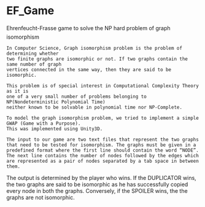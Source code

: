 # EF_Game
Ehrenfeucht-Frasse game to solve the NP hard problem of graph isomorphism

	In Computer Science, Graph isomorphism problem is the problem of determining whether 
	two finite graphs are isomorphic or not. If two graphs contain the same number of graph 
	vertices connected in the same way, then they are said to be isomorphic.
	
	This problem is of special interest in Computational Complexity Theory as it is 
	one of a very small number of problems belonging to NP(Nondeterministic Polynomial Time) 
	neither known to be solvable in polynomial time nor NP-Complete.
	
	To model the graph isomorphism problem, we tried to implement a simple GWAP (Game with a Purpose). 
	This was implemented using Unity3D. 
	
	The input to our game are two text files that represent the two graphs that need to be tested for isomorphism. The graphs must be given in a predefined format where the first line should contain the word “NODE”. The next line contains the number of nodes followed by the edges which are represented as a pair of nodes separated by a tab space in between them. 
	
The output is determined by the player who wins. If the DUPLICATOR wins, 
the two graphs are said to be isomorphic as he has successfully copied every 
node in both the graphs. Conversely, if the SPOILER wins, the the graphs are not isomorphic.
